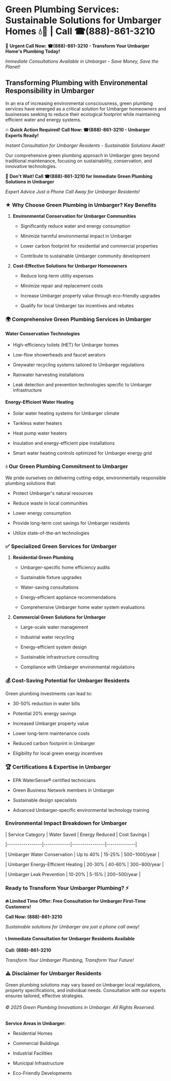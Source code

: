 # Green Plumbing Services: Sustainable Solutions for Umbarger Homes 💧🌿 | Call ☎(888)-861-3210

🚨 **Urgent Call Now: ☎(888)-861-3210 - Transform Your Umbarger Home's Plumbing Today!**
*Immediate Consultations Available in Umbarger - Save Money, Save the Planet!*

## Transforming Plumbing with Environmental Responsibility in Umbarger

In an era of increasing environmental consciousness, green plumbing services have emerged as a critical solution for Umbarger homeowners and businesses seeking to reduce their ecological footprint while maintaining efficient water and energy systems. 

🔥 **Quick Action Required! Call Now: ☎(888)-861-3210 - Umbarger Experts Ready!**
*Instant Consultation for Umbarger Residents - Sustainable Solutions Await!*

Our comprehensive green plumbing approach in Umbarger goes beyond traditional maintenance, focusing on sustainability, conservation, and innovative technologies.

🚨 **Don't Wait! Call ☎(888)-861-3210 for Immediate Green Plumbing Solutions in Umbarger**
*Expert Advice Just a Phone Call Away for Umbarger Residents!*

### ★ Why Choose Green Plumbing in Umbarger? Key Benefits

1. **Environmental Conservation for Umbarger Communities** 
   - Significantly reduce water and energy consumption
   - Minimize harmful environmental impact in Umbarger
   - Lower carbon footprint for residential and commercial properties
   - Contribute to sustainable Umbarger community development

2. **Cost-Effective Solutions for Umbarger Homeowners** 
   - Reduce long-term utility expenses
   - Minimize repair and replacement costs
   - Increase Umbarger property value through eco-friendly upgrades
   - Qualify for local Umbarger tax incentives and rebates

### 🌍 Comprehensive Green Plumbing Services in Umbarger

#### Water Conservation Technologies
- High-efficiency toilets (HET) for Umbarger homes
- Low-flow showerheads and faucet aerators
- Greywater recycling systems tailored to Umbarger regulations
- Rainwater harvesting installations
- Leak detection and prevention technologies specific to Umbarger infrastructure

#### Energy-Efficient Water Heating
- Solar water heating systems for Umbarger climate
- Tankless water heaters
- Heat pump water heaters
- Insulation and energy-efficient pipe installations
- Smart water heating controls optimized for Umbarger energy grid

### 💧 Our Green Plumbing Commitment to Umbarger

We pride ourselves on delivering cutting-edge, environmentally responsible plumbing solutions that:
- Protect Umbarger's natural resources
- Reduce waste in local communities
- Lower energy consumption
- Provide long-term cost savings for Umbarger residents
- Utilize state-of-the-art technologies

### ✅ Specialized Green Services for Umbarger

1. **Residential Green Plumbing**
   - Umbarger-specific home efficiency audits
   - Sustainable fixture upgrades
   - Water-saving consultations
   - Energy-efficient appliance recommendations
   - Comprehensive Umbarger home water system evaluations

2. **Commercial Green Solutions for Umbarger**
   - Large-scale water management
   - Industrial water recycling
   - Energy-efficient system design
   - Sustainable infrastructure consulting
   - Compliance with Umbarger environmental regulations

### 💰 Cost-Saving Potential for Umbarger Residents

Green plumbing investments can lead to:
- 30-50% reduction in water bills
- Potential 20% energy savings
- Increased Umbarger property value
- Lower long-term maintenance costs
- Reduced carbon footprint in Umbarger
- Eligibility for local green energy incentives

### 🏆 Certifications & Expertise in Umbarger

- EPA WaterSense® certified technicians
- Green Business Network members in Umbarger
- Sustainable design specialists
- Advanced Umbarger-specific environmental technology training

### Environmental Impact Breakdown for Umbarger

| Service Category | Water Saved | Energy Reduced | Cost Savings |
|-----------------|-------------|----------------|--------------|
| Umbarger Water Conservation | Up to 40% | 15-25% | $500-$1000/year |
| Umbarger Energy-Efficient Heating | 20-30% | 40-60% | $300-$800/year |
| Umbarger Leak Prevention | 10-20% | 5-15% | $200-$500/year |

### Ready to Transform Your Umbarger Plumbing? ⚡

**🔥 Limited Time Offer: Free Consultation for Umbarger First-Time Customers!**

**Call Now: (888)-861-3210**
*Sustainable solutions for Umbarger are just a phone call away!*

#### 📞 Immediate Consultation for Umbarger Residents Available

**Call: (888)-861-3210**
*Transform Your Umbarger Plumbing, Transform Your Future!*

### ⚠️ Disclaimer for Umbarger Residents

Green plumbing solutions may vary based on Umbarger local regulations, property specifications, and individual needs. Consultation with our experts ensures tailored, effective strategies.

###### © 2025 Green Plumbing Innovations in Umbarger. All Rights Reserved.

**Service Areas in Umbarger:** 
- Residential Homes
- Commercial Buildings
- Industrial Facilities
- Municipal Infrastructure
- Eco-Friendly Developments